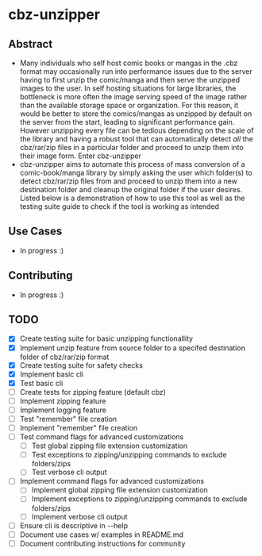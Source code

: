 # cbz-unzipper

## Abstract
- Many individuals who self host comic books or mangas in the .cbz format may occasionally run into performance issues due to the server having to first unzip the comic/manga and then serve the unzipped images to the user. In self hosting situations for large libraries, the bottleneck is more often the image serving speed of the image rather than the available storage space or organization. For this reason, it would be better to store the comics/mangas as unzipped by default on the server from the start, leading to significant performance gain. However unzipping every file can be tedious depending on the scale of the library and having a robust tool that can automatically detect *all* the cbz/rar/zip files in a particular folder and proceed to unzip them into their image form. Enter cbz-unzipper
- cbz-unzipper aims to automate this process of mass conversion of a comic-book/manga library by simply asking the user which folder(s) to detect cbz/rar/zip files from and proceed to unzip them into a new destination folder and cleanup the original folder if the user desires. Listed below is a demonstration of how to use this tool as well as the testing suite guide to check if the tool is working as intended

## Use Cases
- In progress :)

## Contributing
- In progress :)

## TODO
- [x] Create testing suite for basic unzipping functionallity
- [x] Implement unzip feature from source folder to a specifed destination folder of cbz/rar/zip format
- [x] Create testing suite for safety checks
- [x] Implement basic cli
- [x] Test basic cli
- [ ] Create tests for zipping feature (default cbz)
- [ ] Implement zipping feature
- [ ] Implement logging feature
- [ ] Test "remember" file creation
- [ ] Implement "remember" file creation
- [ ] Test command flags for advanced customizations
    - [ ] Test global zipping file extension customization
    - [ ] Test exceptions to zipping/unzipping commands to exclude folders/zips
    - [ ] Test verbose cli output
- [ ] Implement command flags for advanced customizations
    - [ ] Implement global zipping file extension customization
    - [ ] Implement exceptions to zipping/unzipping commands to exclude folders/zips
    - [ ] Implement verbose cli output
- [ ] Ensure cli is descriptive in --help
- [ ] Document use cases w/ examples in README.md
- [ ] Document contributing instructions for community
